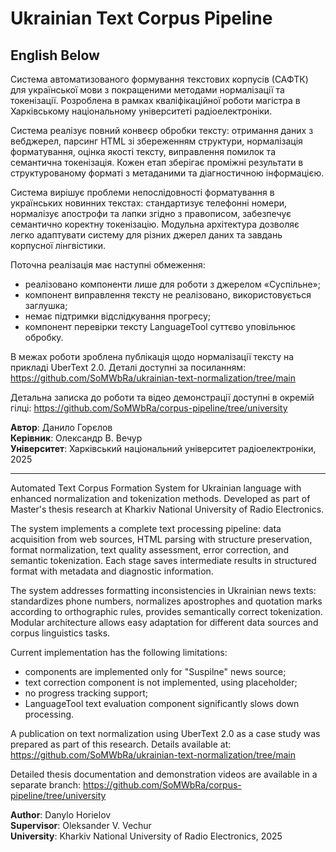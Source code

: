 # Ukrainian Text Corpus Pipeline

## English Below

Система автоматизованого формування текстових корпусів (САФТК) для української мови з покращеними методами нормалізації та токенізації. Розроблена в рамках кваліфікаційної роботи магістра в Харківському національному університеті радіоелектроніки.

Система реалізує повний конвеєр обробки тексту: отримання даних з вебджерел, парсинг HTML зі збереженням структури, нормалізація форматування, оцінка якості тексту, виправлення помилок та семантична токенізація. Кожен етап зберігає проміжні результати в структурованому форматі з метаданими та діагностичною інформацією.

Система вирішує проблеми непослідовності форматування в українських новинних текстах: стандартизує телефонні номери, нормалізує апострофи та лапки згідно з правописом, забезпечує семантично коректну токенізацію. Модульна архітектура дозволяє легко адаптувати систему для різних джерел даних та завдань корпусної лінгвістики.

Поточна реалізація має наступні обмеження:
- реалізовано компоненти лише для роботи з джерелом «Суспільне»;
- компонент виправлення тексту не реалізовано, використовується заглушка;
- немає підтримки відслідкування прогресу;
- компонент перевірки тексту LanguageTool суттєво уповільнює обробку.

В межах роботи зроблена публікація щодо нормалізації тексту на прикладі UberText 2.0. Деталі доступні за посиланням: https://github.com/SoMWbRa/ukrainian-text-normalization/tree/main

Детальна записка до роботи та відео демонстрації доступні в окремій гілці: https://github.com/SoMWbRa/corpus-pipeline/tree/university

**Автор**: Данило Горєлов  
**Керівник**: Олександр В. Вечур  
**Університет**: Харківський національний університет радіоелектроніки, 2025

---

Automated Text Corpus Formation System for Ukrainian language with enhanced normalization and tokenization methods. Developed as part of Master's thesis research at Kharkiv National University of Radio Electronics.

The system implements a complete text processing pipeline: data acquisition from web sources, HTML parsing with structure preservation, format normalization, text quality assessment, error correction, and semantic tokenization. Each stage saves intermediate results in structured format with metadata and diagnostic information.

The system addresses formatting inconsistencies in Ukrainian news texts: standardizes phone numbers, normalizes apostrophes and quotation marks according to orthographic rules, provides semantically correct tokenization. Modular architecture allows easy adaptation for different data sources and corpus linguistics tasks.

Current implementation has the following limitations:
- components are implemented only for "Suspilne" news source;
- text correction component is not implemented, using placeholder;
- no progress tracking support;
- LanguageTool text evaluation component significantly slows down processing.

A publication on text normalization using UberText 2.0 as a case study was prepared as part of this research. Details available at: https://github.com/SoMWbRa/ukrainian-text-normalization/tree/main

Detailed thesis documentation and demonstration videos are available in a separate branch: https://github.com/SoMWbRa/corpus-pipeline/tree/university

**Author**: Danylo Horielov  
**Supervisor**: Oleksander V. Vechur  
**University**: Kharkiv National University of Radio Electronics, 2025
